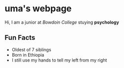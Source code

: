 # uma's webpage

Hi, I am a junior at *Bowdoin College* stuying **psychology**
## Fun Facts ##
- Oldest of 7 siblings 
- Born in Ethiopia 
- I still use my hands to tell my left from my right 
